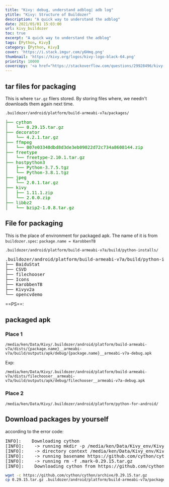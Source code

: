 ```yaml
---
title: "Kivy: debug, understand adblog| adb log"
ytitle: "Kivy: Structure of Buildozer"
description: "A quick way to understand the adblog"
date: 2021/05/01 15:03:00
url: kivy_buildozer
toc: true
excerpt: "A quick way to understand the adblog"
tags: [Python, Kivy]
category: [Python, Kivy]
cover: 'https://i.stack.imgur.com/y6Hmq.png'
thumbnail: 'https://kivy.org/logos/kivy-logo-black-64.png'
priority: 10000
covercopy: '<a href="https://stackoverflow.com/questions/29928496/kivy-look-and-feel">© Malik Brahimi</a>'
---
```


## tar files for packaging

This is where `tar.gz` filers stored. By storing files where, we needn't downloads them again next time.

`.buildozer/android/platform/build-armeabi-v7a/packages/`

<pre style="color:green">
├── cython
│   └── 0.29.15.tar.gz
├── decorator
│   └── 4.2.1.tar.gz
├── ffmpeg
│   └── 007e03348dbd8d3de3eb09022d72c734a8608144.zip
├── freetype
│   └── freetype-2.10.1.tar.gz
├── hostpython3
│   ├── Python-3.7.5.tgz
│   └── Python-3.8.1.tgz
├── jpeg
│   └── 2.0.1.tar.gz
├── kivy
│   ├── 1.11.1.zip
│   └── 2.0.0.zip
├── libbz2
│   └── bzip2-1.0.8.tar.gz
</pre>

## File for packaging

This is the place of environment for packaged apk.
The name of it is from `buildozer.spec`: `package.name = KarobbenTB`

`.buildozer/android/platform/build-armeabi-v7a/build/python-installs/`

<pre>
.buildozer/android/platform/build-armeabi-v7a/build/python-installs/
├── BaiduStat
├── CSVD
├── filechooser
├── Icons
├── KarobbenTB
├── Kivyv2a
└── opencvdemo
</pre>

==PS==:

## packaged apk

### Place 1
`/media/ken/Data/Kivy/.buildozer/android/platform/build-armeabi-v7a/dists/{package.name}__armeabi-v7a/build/outputs/apk/debug/{package.name}__armeabi-v7a-debug.apk`

Exp:

`/media/ken/Data/Kivy/.buildozer/android/platform/build-armeabi-v7a/dists/filechooser__armeabi-v7a/build/outputs/apk/debug/filechooser__armeabi-v7a-debug.apk`

### Place 2
`/media/ken/Data/Kivy/.buildozer/android/platform/python-for-android/`


## Download packages by yourself

according to the error code:
<pre>
INFO]:    Downloading cython
[INFO]:    -> running mkdir -p /media/ken/Data/Kivy_env/Kivy2Py3.8.1MD0.104.2.dev0/.buildozer/android/platform/build-armeabi-v7a/packages/cython
[INFO]:    -> directory context /media/ken/Data/Kivy_env/Kivy2Py3.8.1MD0.104.2.dev0/.buildozer/android/platform/build-armeabi-v7a/packages/cython
[INFO]:    -> running basename https://github.com/cython/cython/archive/0.29.15.tar.gz
[INFO]:    -> running rm -f .mark-0.29.15.tar.gz
[INFO]:    Downloading cython from https://github.com/cython/cython/archive/0.29.15.tar.gz
</pre>

```bash
wget -c https://github.com/cython/cython/archive/0.29.15.tar.gz
cp 0.29.15.tar.gz .buildozer/android/platform/build-armeabi-v7a/packages/cython/.mark-0.29.15.tar.gz
```

